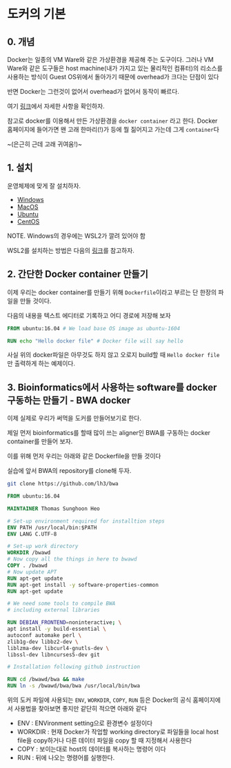 # 도커의 기본

## 0. 개념

Docker는 일종의 VM Ware와 같은 가상환경을 제공해 주는 도구이다. 그러나 VM Ware와 같은 도구들은 host machine(내가 가지고 있는 물리적인 컴퓨터)의 리소스를 사용하는 방식이 Guest OS위에서 돌아가기 때문에 overhead가 크다는 단점이 있다

반면 Docker는 그런것이 없어서 overhead가 없어서 동작이 빠르다.

여기 [링크](https://geekflare.com/docker-vs-virtual-machine/)에서 자세한 사항을 확인하자.

참고로 docker를 이용해서 만든 가상환경을 `docker container` 라고 한다. Docker 홈페이지에 들어가면 왠 고래 한마리(!)가 등에 뭘 짊어지고 가는데 그게 `container`다

~(은근히 근데 고래 귀여움!)~

## 1. 설치

운영체제에 맞게 잘 설치하자.

- [Windows](https://docs.docker.com/docker-for-windows/install/)
- [MacOS](https://docs.docker.com/docker-for-mac/install/)
- [Ubuntu](https://docs.docker.com/engine/install/ubuntu/)
- [CentOS](https://docs.docker.com/engine/install/centos/)

NOTE. Windows의 경우에는 WSL2가 깔려 있어야 함

WSL2를 설치하는 방법은 다음의 [링크](https://docs.microsoft.com/en-us/windows/wsl/install-win10)를 참고하자.


## 2. 간단한 Docker container 만들기

이제 우리는 docker container를 만들기 위해 `Dockerfile`이라고 부르는 단 한장의 파일을 만들 것이다.

다음의 내용을 텍스트 에디터로 기록하고 어디 경로에 저장해 보자

```Dockerfile
FROM ubuntu:16.04 # We load base OS image as ubuntu-1604

RUN echo "Hello docker file" # Docker file will say hello
```

사실 위의 docker파일은 아무것도 하지 않고 오로지 build할 때 `Hello docker file`만 출력하게 하는 예제이다.

## 3. Bioinformatics에서 사용하는 software를 docker 구동하는 만들기 - BWA docker

이제 실제로 우리가 써먹을 도커를 만들어보기로 한다.

제일 먼저 bioinformatics를 할때 많이 쓰는 aligner인 BWA를 구동하는 docker container를 만들어 보자.

이를 위해 먼저 우리는 아래와 같은 Dockerfile을 만들 것이다

실습에 앞서 BWA의 repository를 clone해 두자.

```bash
git clone https://github.com/lh3/bwa
```

```Dockerfile
FROM ubuntu:16.04

MAINTAINER Thomas Sunghoon Heo

# Set-up environment required for installtion steps
ENV PATH /usr/local/bin:$PATH
ENV LANG C.UTF-8

# Set-up work directory
WORKDIR /bwawd
# Now copy all the things in here to bwawd
COPY . /bwawd
# Now update APT
RUN apt-get update
RUN apt-get install -y software-properties-common
RUN apt-get update

# We need some tools to compile BWA
# including external libraries

RUN DEBIAN_FRONTEND=noninteractive; \
apt install -y build-essential \
autoconf automake perl \
zlib1g-dev libbz2-dev \
liblzma-dev libcurl4-gnutls-dev \
libssl-dev libncurses5-dev git

# Installation following github instruction

RUN cd /bwawd/bwa && make
RUN ln -s /bwawd/bwa/bwa /usr/local/bin/bwa 
```

위의 도커 파일에 사용되는 `ENV`, `WORKDIR`, `COPY`, `RUN` 등은 Docker의 공식 홈페이지에서 사용법을 찾아보면 좋지만 같단히 적으면 아래와 같다

- ENV : ENVironment setting으로 환경변수 설정이다
- WORKDIR : 현재 Docker가 작업할 working directory로 파일들을 local host file을 copy하거나 다른 데이터 파일을 copy 할 때 지정해서 사용한다
- COPY : 보이는대로 host의 데이터를 복사하는 명령어 이다
- RUN : 뒤에 나오는 명령어를 실행한다.

